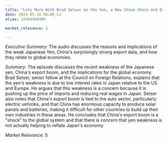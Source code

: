 ```yaml
---
title: "Lots More With Brad Setser on the Yen, a New China Shock and Excavators"
date: 2024-05-10 08:00_Lo
alias: 22404466408

market_relevance: 5

---
```

*Executive Summary*: The audio discusses the reasons and implications of the weak Japanese Yen, China's surprisingly strong export data, and how they relate to global economies.


*Summary:*
The episode discusses the recent weakness of the Japanese yen, China's export boom, and the implications for the global economy. Brad Setser, senior fellow at the Council on Foreign Relations, explains that the yen's weakness is due to low interest rates in Japan relative to the US and Europe. He argues that this weakness is a concern because it is pushing up the price of imports and reducing real wages in Japan. Setser also notes that China's export boom is tied to the auto sector, particularly electric vehicles, and that China has enormous capacity to produce solar panels and batteries, making it difficult for other countries to build up their own industries in these areas. He concludes that China's export boom is a "shock" to the global system and that there is concern that yen weakness is not actually helping to reflate Japan's economy.



*Market Relevance*: 5
  